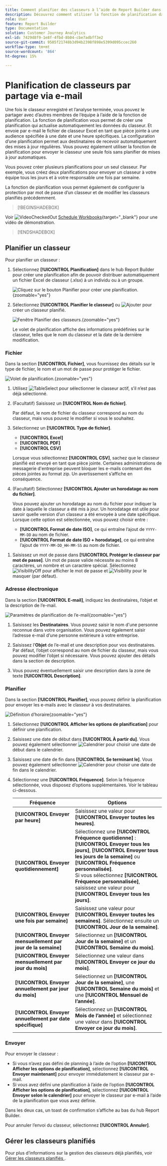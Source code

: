 ```yaml
---
title: Comment planifier des classeurs à l’aide de Report Builder dans Customer Journey Analytics
description: Découvrez comment utiliser la fonction de planification dans Report Builder
role: User
feature: Report Builder
type: Documentation
solution: Customer Journey Analytics
exl-id: 7429d8f9-1e8f-4fbd-8b04-cbe7adbff3e2
source-git-commit: 9505f21748b3d94b2398f898e5399d095ccec260
workflow-type: tm+mt
source-wordcount: '864'
ht-degree: 15%

---
```


# Planification de classeurs par partage via e-mail

Une fois le classeur enregistré et l’analyse terminée, vous pouvez le partager avec d’autres membres de l’équipe à l’aide de la fonction de planification. La fonction de planification vous permet de créer une planification qui actualise automatiquement les données du classeur. Et envoie par e-mail le fichier de classeur Excel en tant que pièce jointe à une audience spécifiée à une date et une heure spécifiques. La configuration d’une planification permet aux destinataires de recevoir automatiquement des mises à jour régulières. Vous pouvez également utiliser la fonction de planification pour envoyer le classeur une seule fois sans planifier de mises à jour automatiques.

Vous pouvez créer plusieurs planifications pour un seul classeur. Par exemple, vous créez deux planifications pour envoyer un classeur à votre équipe tous les jours et à votre responsable une fois par semaine.

La fonction de planification vous permet également de configurer la protection par mot de passe d’un classeur et de modifier les classeurs planifiés précédemment.


>[!BEGINSHADEBOX]

Voir ![VideoCheckedOut](/help/assets/icons/VideoCheckedOut.svg) [Schedule Workbooks](https://video.tv.adobe.com/v/3413079/?quality=12&learn=on){target="_blank"} pour une vidéo de démonstration.

>[!ENDSHADEBOX]


## Planifier un classeur

Pour planifier un classeur :

1. Sélectionnez **[!UICONTROL Planification]** dans le hub Report Builder pour créer une planification afin de pouvoir distribuer automatiquement un fichier Excel de classeur (.xlsx) à un individu ou à un groupe.

   ![Cliquez sur le bouton Planifier pour créer une planification.](./assets/schedule.png){zoomable="yes"}

1. Sélectionnez **[!UICONTROL Planifier le classeur]** ou ![Ajouter](/help/assets/icons/Add.svg) pour créer un classeur planifié.

   ![Fenêtre Planifier des classeurs.](./assets/schedule-workbook.png){zoomable="yes"}

   Le volet de planification affiche des informations prédéfinies sur le classeur, telles que le nom du classeur et la date de la dernière modification.

### Fichier

Dans la section **[!UICONTROL Fichier]**, vous fournissez des détails sur le type de fichier, le nom et un mot de passe pour protéger le fichier.

![Volet de planification.](./assets/schedule-pane.png){zoomable="yes"}

1. Utilisez ![TableSelect](/help/assets/icons/TableSelect.svg) pour sélectionner le classeur actif, s’il n’est pas déjà sélectionné.

1. (Facultatif) Saisissez un **[!UICONTROL Nom de fichier]**.

   Par défaut, le nom de fichier du classeur correspond au nom du classeur, mais vous pouvez le modifier si vous le souhaitez.

1. Sélectionnez un **[!UICONTROL Type de fichier]**.

   * **[!UICONTROL Excel]**
   * **[!UICONTROL PDF]**
   * **[!UICONTROL CSV]**

   Lorsque vous sélectionnez **[!UICONTROL CSV]**, sachez que le classeur planifié est envoyé en tant que pièce jointe. Certaines administrations de messagerie d&#39;entreprise peuvent bloquer les e-mails contenant des pièces jointes au format zip. Un avertissement s’affiche en conséquence.

1. (Facultatif) Sélectionnez **[!UICONTROL Ajouter un horodatage au nom du fichier]**.

   Vous pouvez ajouter un horodatage au nom du fichier pour indiquer la date à laquelle le classeur a été mis à jour. Un horodatage est utile pour savoir quelle version d’un classeur a été envoyée à une date spécifique. Lorsque cette option est sélectionnée, vous pouvez choisir entre :

   * **[!UICONTROL Format de date ISO]**, ce qui entraîne l’ajout de `YYYY-MM-DD` au nom de fichier.
   * **[!UICONTROL Format de date ISO + horodatage]**, ce qui entraîne l’ajout de `YYYY-MM-DD_HH-MM-SS` au nom de fichier.

<!-- Does no longer seem to be an option? 
1. (Optional) Select **.zip compression** to compress the file and set up password protection on the file.

    When you make this selection, you're prompted to enter a password to open the file. This is helpful if you have concerns about data security and you want to password protect the workbook. Protecting the file with a password requires you to select **.zip compression**. The password must be at least 8 characters and contain a number and a special character.

    ![Enter a password in the Password protect the workbook field.](./assets/zip-compression.png){zoomable="yes"}{width="55%"}
-->

1. Saisissez un mot de passe dans **[!UICONTROL Protéger le classeur par mot de passe]**. Un mot de passe valide nécessite au moins 8 caractères, un nombre et un caractère spécial. Sélectionnez ![VisibilityOff](/help/assets/icons/VisibilityOff.svg) pour afficher le mot de passe et ![Visibility](/help/assets/icons/Visibility.svg) pour le masquer (par défaut).


### Adresse électronique

Dans la section **[!UICONTROL E-mail]**, indiquez les destinataires, l’objet et la description de l’e-mail.

![Paramètres de planification de l’e-mail](assets/schedule-email.png){zoomable="yes"}

1. Saisissez les **Destinataires**. Vous pouvez saisir le nom d&#39;une personne reconnue dans votre organisation. Vous pouvez également saisir l’adresse e-mail d’une personne extérieure à votre entreprise.

1. Saisissez l’**Objet** de l’e-mail et une description pour vos destinataires. Par défaut, l’objet correspond au nom de fichier du classeur, mais vous pouvez modifier l’objet si nécessaire. Vous pouvez ajouter des détails dans la section de description.

1. Vous pouvez éventuellement saisir une description dans la zone de texte **[!UICONTROL Description]**.


### Planifier

Dans la section **[!UICONTROL Planifier]**, vous pouvez définir la planification pour envoyer les e-mails avec le classeur à vos destinataires.

![Définition d’horaire](assets/schedule-enable.png){zoomable="yes"}

1. Sélectionnez **[!UICONTROL Afficher les options de planification]** pour définir une planification.

1. Saisissez une date de début dans **[!UICONTROL À partir du]**. Vous pouvez également sélectionner ![Calendrier](/help/assets/icons/Calendar.svg) pour choisir une date de début dans le calendrier.

1. Saisissez une date de fin dans **[!UICONTROL Se terminant le]**. Vous pouvez également sélectionner ![Calendrier](/help/assets/icons/Calendar.svg) pour choisir une date de fin dans le calendrier.

1. Sélectionnez une **[!UICONTROL Fréquence]**. Selon la fréquence sélectionnée, vous disposez d’options supplémentaires. Voir le tableau ci-dessous.

   | Fréquence | Options |
   |---|---|
   | **[!UICONTROL Envoyer par heure]** | Saisissez une valeur pour **[!UICONTROL Envoyer toutes les heures]**. |
   | **[!UICONTROL Envoyer quotidiennement]** | Sélectionnez une **[!UICONTROL Fréquence quotidienne]** : **[!UICONTROL Envoyer tous les jours]**, **[!UICONTROL Envoyer tous les jours de la semaine]** ou **[!UICONTROL Fréquence personnalisée]**.<br/>Si vous sélectionnez **[!UICONTROL Fréquence personnalisée]**, saisissez une valeur pour **[!UICONTROL Envoyer tous les jours]**. |
   | **[!UICONTROL Envoyer une fois par semaine]** | Saisissez une valeur pour **[!UICONTROL Envoyer toutes les semaines]**. Sélectionnez ensuite un **[!UICONTROL Jour de la semaine]**. |
   | **[!UICONTROL Envoyer mensuellement par jour de la semaine]** | Sélectionnez un **[!UICONTROL Jour de la semaine]** et un **[!UICONTROL Semaine du mois]**. |
   | **[!UICONTROL Envoyer mensuellement par jour du mois]** | Sélectionnez une valeur dans **[!UICONTROL Envoyer ce jour du mois]**. |
   | **[!UICONTROL Envoyer annuellement par jour du mois]** | Sélectionnez un **[!UICONTROL Jour de la semaine]**, une **[!UICONTROL Semaine du mois]** et une **[!UICONTROL Mensuel de l’année]**. |
   | **[!UICONTROL Envoyer annuellement par date spécifique]** | Sélectionnez un **[!UICONTROL Mois de l’année]** et sélectionnez une valeur dans **[!UICONTROL Envoyer ce jour du mois]**. |

### Envoyer

Pour envoyer le classeur :

* Si vous n’avez pas défini de planning à l’aide de l’option **[!UICONTROL Afficher les options de planification]**, sélectionnez **[!UICONTROL Envoyer maintenant]** pour envoyer immédiatement le classeur par e-mail.
* Si vous avez défini une planification à l’aide de l’option **[!UICONTROL Afficher les options de planification]**, sélectionnez **[!UICONTROL Envoyer selon le calendrier]** pour envoyer le classeur par e-mail à l’aide de la planification que vous avez définie.

Dans les deux cas, un toast de confirmation s’affiche au bas du hub Report Builder.

Pour annuler l’envoi du classeur, sélectionnez **[!UICONTROL Annuler]**.

## Gérer les classeurs planifiés

Pour plus d’informations sur la gestion des classeurs déjà planifiés, voir [ Gérer les classeurs planifiés ](/help/report-builder/manage-schedules-reportbuilder.md).

